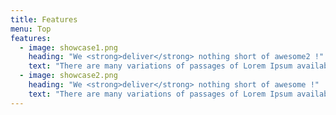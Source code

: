```yaml
---
title: Features
menu: Top
features:
  - image: showcase1.png
    heading: "We <strong>deliver</strong> nothing short of awesome2 !"
    text: "There are many variations of passages of Lorem Ipsum available, but the randomised words which don't look even slightly believable. If you are going to use a passage of Lorem Ipsum, you need to be sure there isn't anything embarrassing hidden in the middle of text."
  - image: showcase2.png
    heading: "We <strong>deliver</strong> nothing short of awesome !"
    text: "There are many variations of passages of Lorem Ipsum available, but the randomised words which don't look even slightly believable. If you are going to use a passage of Lorem Ipsum, you need to be sure there isn't anything embarrassing hidden in the middle of text2."
---
```

